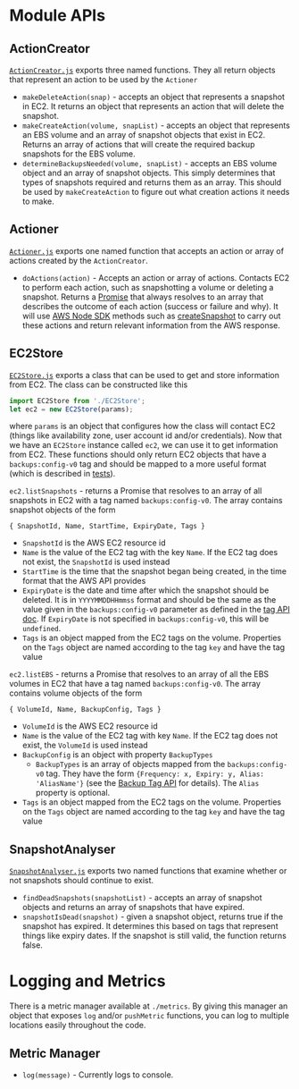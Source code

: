 # Module APIs

## ActionCreator

[`ActionCreator.js`](../src/ActionCreator.js) exports three named functions. They all return objects that represent an action to be used by the `Actioner`

- `makeDeleteAction(snap)` - accepts an object that represents a snapshot in EC2. It returns an object that represents an action that will delete the snapshot.
- `makeCreateAction(volume, snapList)` - accepts an object that represents an EBS volume and an array of snapshot objects that exist in EC2. Returns an array of actions that will create the required backup snapshots for the EBS volume.
- `determineBackupsNeeded(volume, snapList)` - accepts an EBS volume object and an array of snapshot objects. This simply determines that types of snapshots required and returns them as an array. This should be used by `makeCreateAction` to figure out what creation actions it needs to make.

## Actioner

[`Actioner.js`](../src/Actioner.js) exports one named function that accepts an action or array of actions created by the `ActionCreator`.

- `doActions(action)` - Accepts an action or array of actions. Contacts EC2 to perform each action, such as snapshotting a volume or deleting a snapshot. Returns a [Promise](https://developer.mozilla.org/en/docs/Web/JavaScript/Reference/Global_Objects/Promise) that always resolves to an array that describes the outcome of each action (success or failure and why). It will use [AWS Node SDK](http://docs.aws.amazon.com/AWSJavaScriptSDK/latest/AWS/EC2.html) methods such as [createSnapshot](http://docs.aws.amazon.com/AWSJavaScriptSDK/latest/AWS/EC2.html#createSnapshot-property) to carry out these actions and return relevant information from the AWS response.

## EC2Store

[`EC2Store.js`](../src/EC2Store.js) exports a class that can be used to get and store information from EC2. The class can be constructed like this
```JavaScript
import EC2Store from './EC2Store';
let ec2 = new EC2Store(params);
```
where `params` is an object that configures how the class will contact EC2 (things like availability zone, user account id and/or credentials). Now that we have an `EC2Store` instance called `ec2`, we can use it to get information from EC2. These functions should only return EC2 objects that have a `backups:config-v0` tag and should be mapped to a more useful format (which is described in [tests](../test/_TestEC2Store.js)).

`ec2.listSnapshots` - returns a Promise that resolves to an array of all snapshots in EC2 with a tag named `backups:config-v0`. The array contains snapshot objects of the form
```
{ SnapshotId, Name, StartTime, ExpiryDate, Tags }
```
* `SnapshotId` is the AWS EC2 resource id
* `Name` is the value of the EC2 tag with the key `Name`. If the EC2 tag does not exist, the `SnapshotId` is used instead
* `StartTime` is the time that the snapshot began being created, in the time format that the AWS API provides
* `ExpiryDate` is the date and time after which the snapshot should be deleted. It is in `YYYYMMDDHHmmss` format and should be the same as the value given in the `backups:config-v0` parameter as defined in the [tag API doc](./BackupTagAPI.md). If `ExpiryDate` is not specified in `backups:config-v0`, this will be `undefined`.
* `Tags` is an object mapped from the EC2 tags on the volume. Properties on the `Tags` object are named according to the tag `key` and have the tag value


`ec2.listEBS` - returns a Promise that resolves to an array of all the EBS volumes in EC2 that have a tag named `backups:config-v0`. The array contains volume objects of the form
```
{ VolumeId, Name, BackupConfig, Tags }
```
* `VolumeId` is the AWS EC2 resource id
* `Name` is the value of the EC2 tag with key `Name`. If the EC2 tag does not exist, the `VolumeId` is used instead
* `BackupConfig` is an object with property `BackupTypes`
    * `BackupTypes` is an array of objects mapped from the `backups:config-v0` tag. They have the form `{Frequency: x, Expiry: y, Alias: 'AliasName'}` (see the [Backup Tag API](./BackupTagAPI.md) for details). The `Alias` property is optional.
* `Tags` is an object mapped from the EC2 tags on the volume. Properties on the `Tags` object are named according to the tag `key` and have the tag value

## SnapshotAnalyser

[`SnapshotAnalyser.js`](../src/SnapshotAnalyser.js) exports two named functions that examine whether or not snapshots should continue to exist.

- `findDeadSnapshots(snapshotList)` - accepts an array of snapshot objects and returns an array of snapshots that have expired.
- `snapshotIsDead(snapshot)` - given a snapshot object, returns true if the snapshot has expired. It determines this based on tags that represent things like expiry dates. If the snapshot is still valid, the function returns false.

# Logging and Metrics

There is a metric manager available at `./metrics`. By giving this manager an object that exposes `log` and/or `pushMetric` functions, you can log to multiple locations easily throughout the code.

## Metric Manager

- `log(message)` - Currently logs to console.
